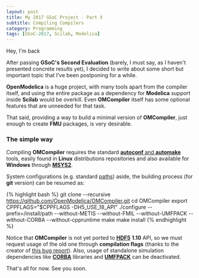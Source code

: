 ```yaml
---
layout: post
title: My 2017 GSoC Project - Part X
subtitle: Compiling Compilers
category: Programming
tags: [GSoC-2017, Scilab, Modelica]
--- 
```


Hey, I'm back

After passing **GSoC's Second Evaluation** (barely, I must say, as I haven't presented concrete results yet), I decided to write about some short but important topic that I've been postponing for a while.

**OpenModelica** is a huge project, with many tools apart from the compiler itself, and using the entire package as a dependency for **Modelica** support inside **Scilab** would be overkill. Even **OMCompiler** itself has some optional features that are unneeded for that task.

That said, providing a way to build a minimal version of **OMCompiler**, just enough to create **FMU** packages, is very desirable.

### The simple way

Compiling **OMCompiler** requires the standard [**autoconf** and **automake**](https://en.wikipedia.org/wiki/Automake) tools, easily found in **Linux** distributions repositories and also available for **Windows** through [**MSYS2**](http://www.msys2.org/).

System configurations (e.g. standard [paths](https://en.wikipedia.org/wiki/PATH_(variable))) aside, the building process (for **git** version) can be resumed as:

{% highlight bash %}
git clone --recursive https://github.com/OpenModelica/OMCompiler.git
cd OMCompiler
export CPPFLAGS="$CPPFLAGS -DH5_USE_18_API"
./configure --prefix=/install/path --without-METIS --without-FMIL --without-UMFPACK --without-CORBA --without-cppruntime
make
make install
{% endhighlight %}

Notice that **OMCompiler** is not yet ported to [**HDF5**](https://support.hdfgroup.org/HDF5/) **1.10** API, so we must request usage of the old one through **compilation flags** (thanks to the creator of [this bug report](https://trac.openmodelica.org/OpenModelica/ticket/3945)). Also, usage of standalone simulation dependencies like [**CORBA**](https://en.wikipedia.org/wiki/Common_Object_Request_Broker_Architecture) libraries and [**UMFPACK**](https://en.wikipedia.org/wiki/UMFPACK) can be deactivated.


That's all for now. See you soon.


